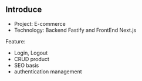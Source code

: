 ## Introduce

- Project: E-commerce
- Technology: Backend Fastify and FrontEnd Next.js

Feature:
- Login, Logout
- CRUD product
- SEO basis
- authentication management

